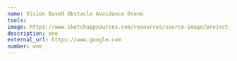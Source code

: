 ```yaml
---
name: Vision Based Obstacle Avoidance Drone
tools: 
image: https://www.sketchappsources.com/resources/source-image/project-neon-groove-music-ui.png
description: one
external_url: https://www.google.com
number: one
---
```

